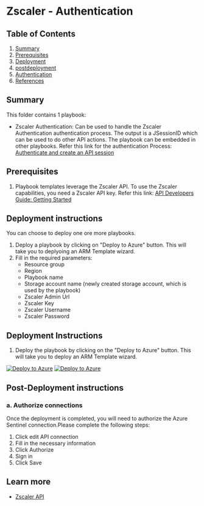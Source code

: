 # Zscaler - Authentication

## Table of Contents

1. [Summary](#overview)
1. [Prerequisites](prerequisites)
1. [Deployment](#deployment)
1. [postdeployment](postdeployment)
1. [Authentication](#Authentication)
1. [References](#references)

<a name="summary"></a>

## Summary

This folder contains 1 playbook:
* Zscaler Authentication: Can be used to handle the Zscaler Authentication authentication process. The output is a JSessionID which can be used to do other API actions. The playbook can be embedded in other playbooks. Refer this link for the authentication Process: [Authenticate and create an API session](https://help.zscaler.com/zia/api-getting-started#CreateSession)


<a name="Prerequisites"></a>

## Prerequisites

1. Playbook templates leverage the Zscaler API. To use the Zscaler capabilities, you need a Zscaler API key. Refer this link: [API Developers Guide: Getting Started](https://help.zscaler.com/zia/api-getting-started)

<a name="deployment"></a>

## Deployment instructions

You can choose to deploy one ore more playbooks.

1. Deploy a playbook by clicking on "Deploy to Azure" button. This will take you to deplyoing an ARM Template wizard.
2. Fill in the required parameters:
    * Resource group
    * Region
    * Playbook name
    * Storage account name (newly created storage account, which is used by the playbook)
    * Zscaler Admin Url
    * Zscaler Key
    * Zscaler Username
    * Zscaler Password

 ## Deployment Instructions
 1. Deploy the playbook by clicking on the "Deploy to Azure" button. This will take you to deploy an ARM Template wizard.

[![Deploy to Azure](https://aka.ms/deploytoazurebutton)](https://portal.azure.com/#create/Microsoft.Template/uri/https%3A%2F%2Fraw.githubusercontent.com%2FAzure%2FAzure-Sentinel%2Ftree%2Fmaster%2FMasterPlaybooks%2FRemediation-URL%2FZscaler-Remediation-URL%2FAuthentication%2Fazuredeploy.json) [![Deploy to Azure](https://aka.ms/deploytoazuregovbutton)](https://portal.azure.com/#create/Microsoft.Template/uri/https%3A%2F%2Fraw.githubusercontent.com%2FAzure%2FAzure-Sentinel%2Ftree%2Fmaster%2FMasterPlaybooks%2FRemediation-URL%2FZscaler-Remediation-URL%2FAuthentication%2Fazuredeploy.json)

<a name="postdeployment"></a>

## Post-Deployment instructions
### a. Authorize connections
Once the deployment is completed, you will need to authorize the Azure Sentinel connection.Please complete the following steps:
 1. Click edit API connection
 1. Fill in the necessary information
 1. Click Authorize
 1. Sign in
 1. Click Save


<a name="references"></a>

## Learn more
* <a href="https://help.zscaler.com/zia/api" target="_blank">Zscaler API</a>
